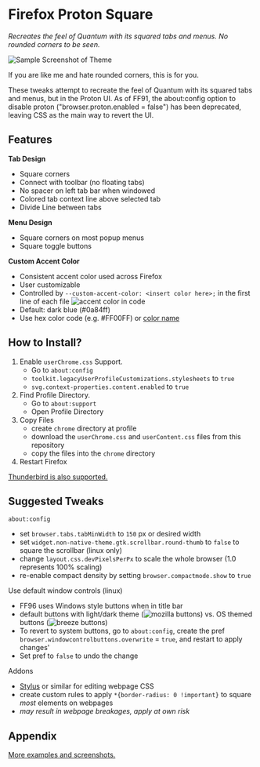 # Firefox Proton Square
*Recreates the feel of Quantum with its squared tabs and menus. No rounded corners to be seen.*



![Sample Screenshot of Theme](https://raw.githubusercontent.com/leadweedy/Firefox-Proton-Square/main/images/ff_protonbutquantum.png "Sample Screenshot")

  If you are like me and hate rounded corners, this is for you.
  
  These tweaks attempt to recreate the feel of Quantum with its squared tabs and menus, but in the Proton UI. As of FF91, the about:config option to disable proton ("browser.proton.enabled = false") has been deprecated, leaving CSS as the main way to revert the UI.

## Features

**Tab Design**
  - Square corners
  - Connect with toolbar (no floating tabs)
  - No spacer on left tab bar when windowed
  - Colored tab context line above selected tab
  - Divide Line between tabs

**Menu Design**
  - Square corners on most popup menus
  - Square toggle buttons

**Custom Accent Color**
  - Consistent accent color used across Firefox
  - User customizable
  - Controlled by `--custom-accent-color: <insert color here>;` in the first line of each file
  ![accent color in code](https://raw.githubusercontent.com/leadweedy/Firefox-Proton-Square/main/images/accent_color_code.png)
  - Default: dark blue (#0a84ff)
  - Use hex color code (e.g. #FF00FF) or [color name](https://www.w3schools.com/cssref/css_colors.asp)

   
  
## How to Install?

  1. Enable `userChrome.css` Support.
     - Go to `about:config`
     - `toolkit.legacyUserProfileCustomizations.stylesheets` to `true`
     - `svg.context-properties.content.enabled` to `true`
  2. Find Profile Directory.
     - Go to `about:support`
     - Open Profile Directory
  3. Copy Files
     - create `chrome` directory at profile
     - download the `userChrome.css` and `userContent.css` files from this repository
     - copy the files into the `chrome` directory
  4. Restart Firefox

[Thunderbird is also supported.](../../wiki/Thunderbird-Install)
 

## Suggested Tweaks 
`about:config`
  - set `browser.tabs.tabMinWidth` to `150` px or desired width
  - set `widget.non-native-theme.gtk.scrollbar.round-thumb` to `false` to square the scrollbar (linux only)
  - change `layout.css.devPixelsPerPx` to scale the whole browser (1.0 represents 100% scaling)
  - re-enable compact density by setting `browser.compactmode.show` to `true`

Use default window controls (linux)
  - FF96 uses Windows style buttons when in title bar
  - default buttons with light/dark theme (![mozilla buttons](https://raw.githubusercontent.com/leadweedy/Firefox-Proton-Square/main/images/mozilla_buttons.png)) vs. OS themed buttons (![breeze buttons](https://raw.githubusercontent.com/leadweedy/Firefox-Proton-Square/main/images/breeze_buttons.png))
  - To revert to system buttons, go to `about:config`, create the pref `browser.windowcontrolbuttons.overwrite` = `true`, and restart to apply changes'
  - Set pref to `false` to undo the change

Addons
  - [Stylus](https://addons.mozilla.org/en-US/firefox/addon/styl-us/) or similar for editing webpage CSS
  - create custom rules to apply `*{border-radius: 0 !important}` to square *most* elements on webpages
  - *may result in webpage breakages, apply at own risk*



## Appendix

[More examples and screenshots.](../../wiki/Appendix)

